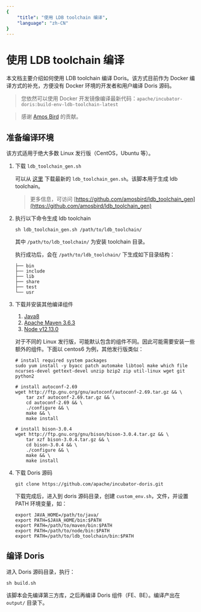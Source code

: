 ```yaml
---
{
    "title": "使用 LDB toolchain 编译",
    "language": "zh-CN"
}
---
```


<!-- 
Licensed to the Apache Software Foundation (ASF) under one
or more contributor license agreements.  See the NOTICE file
distributed with this work for additional information
regarding copyright ownership.  The ASF licenses this file
to you under the Apache License, Version 2.0 (the
"License"); you may not use this file except in compliance
with the License.  You may obtain a copy of the License at

  http://www.apache.org/licenses/LICENSE-2.0

Unless required by applicable law or agreed to in writing,
software distributed under the License is distributed on an
"AS IS" BASIS, WITHOUT WARRANTIES OR CONDITIONS OF ANY
KIND, either express or implied.  See the License for the
specific language governing permissions and limitations
under the License.
-->

# 使用 LDB toolchain 编译

本文档主要介绍如何使用 LDB toolchain 编译 Doris。该方式目前作为 Docker 编译方式的补充，方便没有 Docker 环境的开发者和用户编译 Doris 源码。

> 您依然可以使用 Docker 开发镜像编译最新代码：`apache/incubator-doris:build-env-ldb-toolchain-latest`

> 感谢 [Amos Bird](https://github.com/amosbird) 的贡献。

## 准备编译环境

该方式适用于绝大多数 Linux 发行版（CentOS，Ubuntu 等）。

1. 下载 `ldb_toolchain_gen.sh`

   可以从 [这里](https://github.com/amosbird/ldb_toolchain_gen/releases) 下载最新的 `ldb_toolchain_gen.sh`。该脚本用于生成 ldb toolchain。

   > 更多信息，可访问 [https://github.com/amosbird/ldb_toolchain_gen](https://github.com/amosbird/ldb_toolchain_gen)

2. 执行以下命令生成 ldb toolchain

    ```
    sh ldb_toolchain_gen.sh /path/to/ldb_toolchain/
    ```

   其中 `/path/to/ldb_toolchain/` 为安装 toolchain 目录。

   执行成功后，会在 `/path/to/ldb_toolchain/` 下生成如下目录结构：

    ```
    ├── bin
    ├── include
    ├── lib
    ├── share
    ├── test
    └── usr
    ```

3. 下载并安装其他编译组件

    1. [Java8](https://doris-thirdparty-repo.bj.bcebos.com/thirdparty/jdk-8u131-linux-x64.tar.gz)
    2. [Apache Maven 3.6.3](https://doris-thirdparty-repo.bj.bcebos.com/thirdparty/apache-maven-3.6.3-bin.tar.gz)
    3. [Node v12.13.0](https://doris-thirdparty-repo.bj.bcebos.com/thirdparty/node-v12.13.0-linux-x64.tar.gz)

   对于不同的 Linux 发行版，可能默认包含的组件不同。因此可能需要安装一些额外的组件。下面以 centos6 为例，其他发行版类似：

    ```
    # install required system packages
    sudo yum install -y byacc patch automake libtool make which file ncurses-devel gettext-devel unzip bzip2 zip util-linux wget git python2
    
    # install autoconf-2.69
    wget http://ftp.gnu.org/gnu/autoconf/autoconf-2.69.tar.gz && \
        tar zxf autoconf-2.69.tar.gz && \
        cd autoconf-2.69 && \
        ./configure && \
        make && \
        make install
    
    # install bison-3.0.4
    wget http://ftp.gnu.org/gnu/bison/bison-3.0.4.tar.gz && \
        tar xzf bison-3.0.4.tar.gz && \
        cd bison-3.0.4 && \
        ./configure && \
        make && \
        make install
    ```

4. 下载 Doris 源码

    ```
    git clone https://github.com/apache/incubator-doris.git
    ```

   下载完成后，进入到 doris 源码目录，创建 `custom_env.sh`，文件，并设置 PATH 环境变量，如：

    ```
    export JAVA_HOME=/path/to/java/
    export PATH=$JAVA_HOME/bin:$PATH
    export PATH=/path/to/maven/bin:$PATH
    export PATH=/path/to/node/bin:$PATH
    export PATH=/path/to/ldb_toolchain/bin:$PATH
    ```

## 编译 Doris

进入 Doris 源码目录，执行：

```
sh build.sh
```

该脚本会先编译第三方库，之后再编译 Doris 组件（FE、BE）。编译产出在 `output/` 目录下。
